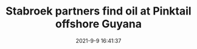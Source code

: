 ---
"title": "Stabroek partners find oil at Pinktail offshore Guyana"
"date": "2021-9-9 16:41:37"
"feed_name": "OFFSHOREMAG"
"feed_website": "https://www.offshore-mag.com/"
"feed_rss": "https://www.offshore-mag.com/__rss/website-scheduled-content.xml?input=%7B%22sectionAlias%22%3A%22home%22%7D"
"link": "https://www.offshore-mag.com/drilling-completion/article/14210053/stabroek-partners-find-oil-at-pinktail-offshore-guyana"
"file": "_posts/2021-9-9-16-41-37_OFFSHOREMAG_cdf699e0b00722bce24ce533f8613ab9c23720e5.md"
"accident": "0"
"drilling": "0"
"dead": "0"
"injured": "0"
---